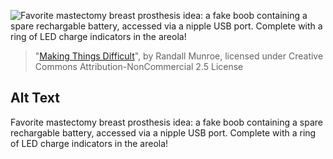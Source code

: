 ![Favorite mastectomy breast prosthesis idea: a fake boob containing a spare rechargable battery, accessed via a nipple USB port. Complete with a ring of LED charge indicators in the areola!](https://imgs.xkcd.com/comics/making_things_difficult.png)
> "[Making Things Difficult](https://xkcd.com/996/)", by Randall Munroe, licensed under Creative Commons Attribution-NonCommercial 2.5 License

## Alt Text
Favorite mastectomy breast prosthesis idea: a fake boob containing a spare rechargable battery, accessed via a nipple USB port. Complete with a ring of LED charge indicators in the areola!
